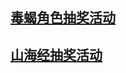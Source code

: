## **[毒蝎角色抽奖活动](https://crezfs.github.io/daoju/duxie/20221025.html)**

## **[山海经抽奖活动](https://crezfs.github.io/daoju/shj/20221104.html)**